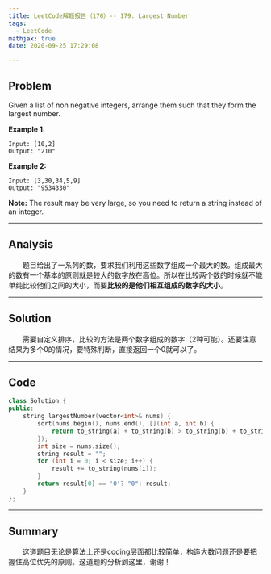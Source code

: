 ```yaml
---
title: LeetCode解题报告（170）-- 179. Largest Number
tags:
  - LeetCode
mathjax: true
date: 2020-09-25 17:29:08

---
```


## Problem

Given a list of non negative integers, arrange them such that they form the largest number.

<!-- more -->

**Example 1:**

```
Input: [10,2]
Output: "210"
```

**Example 2:**

```
Input: [3,30,34,5,9]
Output: "9534330"
```

**Note:** The result may be very large, so you need to return a string instead of an integer.

------

## Analysis

&emsp;&emsp;题目给出了一系列的数，要求我们利用这些数字组成一个最大的数。组成最大的数有一个基本的原则就是较大的数字放在高位。所以在比较两个数的时候就不能单纯比较他们之间的大小，而要**比较的是他们相互组成的数字的大小**。

------

## Solution

&emsp;&emsp;需要自定义排序，比较的方法是两个数字组成的数字（2种可能）。还要注意结果为多个0的情况，要特殊判断，直接返回一个0就可以了。

------

## Code

```c++
class Solution {
public:
    string largestNumber(vector<int>& nums) {
        sort(nums.begin(), nums.end(), [](int a, int b) {
            return to_string(a) + to_string(b) > to_string(b) + to_string(a);
        });
        int size = nums.size();
        string result = "";
        for (int i = 0; i < size; i++) {
            result += to_string(nums[i]);
        }
        return result[0] == '0'? "0": result;
    }
};
```

------

## Summary

&emsp;&emsp;这道题目无论是算法上还是coding层面都比较简单，构造大数问题还是要把握住高位优先的原则。这道题的分析到这里，谢谢！
